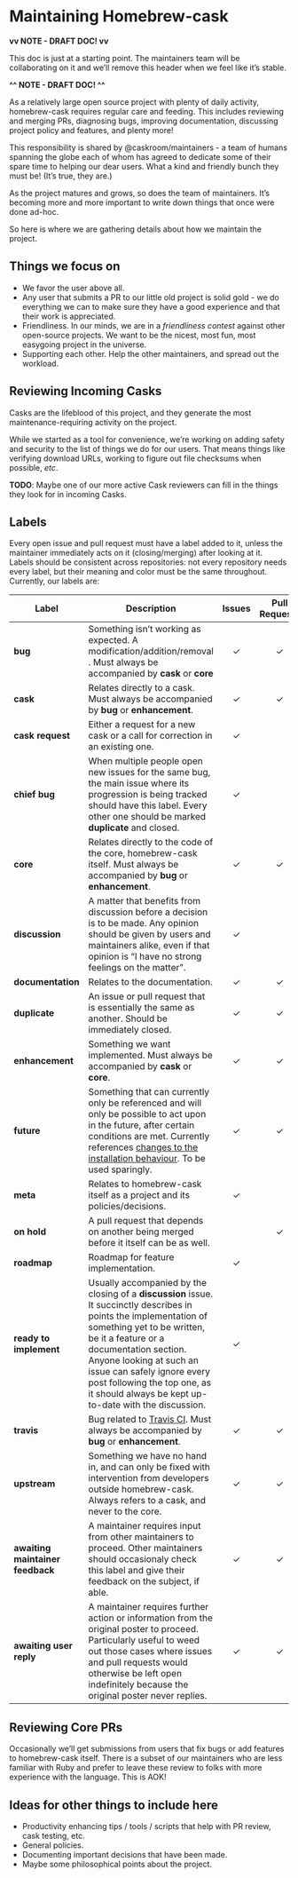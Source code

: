 # Maintaining Homebrew-cask

__vv NOTE - DRAFT DOC! vv__

This doc is just at a starting point. The maintainers team will be collaborating on it and we’ll remove this header when we feel like it’s stable.

__^^ NOTE - DRAFT DOC! ^^__

As a relatively large open source project with plenty of daily activity, homebrew-cask requires regular care and feeding. This includes reviewing and merging PRs, diagnosing bugs, improving documentation, discussing project policy and features, and plenty more!

This responsibility is shared by @caskroom/maintainers - a team of humans spanning the globe each of whom has agreed to dedicate some of their spare time to helping our dear users. What a kind and friendly bunch they must be! (It’s true, they are.)

As the project matures and grows, so does the team of maintainers. It’s becoming more and more important to write down things that once were done ad-hoc.

So here is where we are gathering details about how we maintain the project.

## Things we focus on

* We favor the user above all.
* Any user that submits a PR to our little old project is solid gold - we do everything we can to make sure they have a good experience and that their work is appreciated.
* Friendliness. In our minds, we are in a *friendliness contest* against other open-source projects. We want to be the nicest, most fun, most easygoing project in the universe.
* Supporting each other. Help the other maintainers, and spread out the workload.

## Reviewing Incoming Casks

Casks are the lifeblood of this project, and they generate the most maintenance-requiring activity on the project.

While we started as a tool for convenience, we’re working on adding safety and security to the list of things we do for our users. That means things like verifying download URLs, working to figure out file checksums when possible, *etc*.

__TODO__: Maybe one of our more active Cask reviewers can fill in the things they look for in incoming Casks.

## Labels

Every open issue and pull request must have a label added to it, unless the maintainer immediately acts on it (closing/merging) after looking at it. Labels should be consistent across repositories: not every repository needs every label, but their meaning and color must be the same throughout. Currently, our labels are:

Label | Description | Issues | Pull Requests
----- | ----------- | :----: | :-----------:
**bug** | Something isn’t working as expected. A modification/addition/removal . Must always be accompanied by **cask** or **core** | &#x2713; | &#x2713;
**cask** | Relates directly to a cask. Must always be accompanied by **bug** or **enhancement**. | &#x2713; | &#x2713;
**cask request** | Either a request for a new cask or a call for correction in an existing one. | &#x2713; |
**chief bug** | When multiple people open new issues for the same bug, the main issue where its progression is being tracked should have this label. Every other one should be marked **duplicate** and closed. | &#x2713; |
**core** | Relates directly to the code of the core, homebrew-cask itself. Must always be accompanied by **bug** or **enhancement**. | &#x2713; | &#x2713;
**discussion** | A matter that benefits from discussion before a decision is to be made. Any opinion should be given by users and maintainers alike, even if that opinion is “I have no strong feelings on the matter”. | &#x2713; |
**documentation** | Relates to the documentation. | &#x2713; | &#x2713;
**duplicate** | An issue or pull request that is essentially the same as another. Should be immediately closed. | &#x2713; | &#x2713;
**enhancement** | Something we want implemented. Must always be accompanied by **cask** or **core**. | &#x2713; | &#x2713;
**future** | Something that can currently only be referenced and will only be possible to act upon in the future, after certain conditions are met. Currently references [changes to the installation behaviour](https://github.com/caskroom/homebrew-cask/issues/13201). To be used sparingly. | &#x2713; | &#x2713;
**meta** | Relates to homebrew-cask itself as a project and its policies/decisions. | &#x2713; |
**on hold** | A pull request that depends on another being merged before it itself can be as well. |  | &#x2713;
**roadmap** | Roadmap for feature implementation. | &#x2713; |
**ready to implement** | Usually accompanied by the closing of a **discussion** issue. It succinctly describes in points the implementation of something yet to be written, be it a feature or a documentation section. Anyone looking at such an issue can safely ignore every post following the top one, as it should always be kept up-to-date with the discussion. | &#x2713; |
**travis** | Bug related to [Travis CI](https://travis-ci.org/). Must always be accompanied by **bug** or **enhancement**. | &#x2713; | &#x2713;
**upstream** | Something we have no hand in, and can only be fixed with intervention from developers outside homebrew-cask. Always refers to a cask, and never to the core. | &#x2713; | &#x2713;
**awaiting maintainer feedback** | A maintainer requires input from other maintainers to proceed. Other maintainers should occasionaly check this label and give their feedback on the subject, if able. | &#x2713; | &#x2713;
**awaiting user reply** | A maintainer requires further action or information from the original poster to proceed. Particularly useful to weed out those cases where issues and pull requests would otherwise be left open indefinitely because the original poster never replies. | &#x2713; | &#x2713;

## Reviewing Core PRs

Occasionally we’ll get submissions from users that fix bugs or add features to homebrew-cask itself. There is a subset of our maintainers who are less familiar with Ruby and prefer to leave these review to folks with more experience with the language. This is AOK!

## Ideas for other things to include here

* Productivity enhancing tips / tools / scripts that help with PR review, cask testing, etc.
* General policies.
* Documenting important decisions that have been made.
* Maybe some philosophical points about the project.
